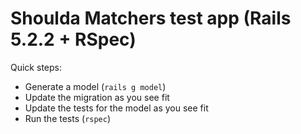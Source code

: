 # Shoulda Matchers test app (Rails 5.2.2 + RSpec)

Quick steps:

* Generate a model (`rails g model`)
* Update the migration as you see fit
* Update the tests for the model as you see fit
* Run the tests (`rspec`)
